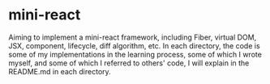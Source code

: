 # mini-react

Aiming to implement a mini-react framework, including Fiber, virtual DOM, JSX, component, lifecycle, diff algorithm, etc.
In each directory, the code is some of my implementations in the learning process, some of which I wrote myself, and some of which I referred to others' code, I will explain in the README.md in each directory.
